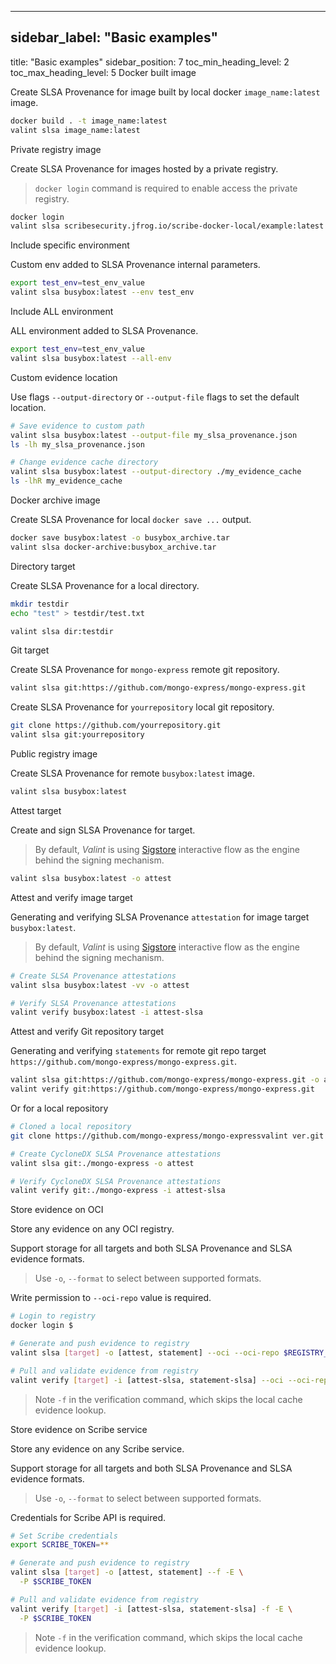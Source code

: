 
---

## sidebar_label: "Basic examples"
title: "Basic examples"
sidebar_position: 7
toc_min_heading_level: 2
toc_max_heading_level: 5
 Docker built image 

Create SLSA Provenance for image built by local docker `image_name:latest` image.

```bash
docker build . -t image_name:latest
valint slsa image_name:latest
```
 Private registry image 

Create SLSA Provenance for images hosted by a private registry.

>  `docker login` command is required to enable access the private registry. 

```bash
docker login
valint slsa scribesecurity.jfrog.io/scribe-docker-local/example:latest
```
 Include specific environment 

Custom env added to SLSA Provenance internal parameters.

```bash
export test_env=test_env_value
valint slsa busybox:latest --env test_env
```
 Include ALL environment 

ALL environment added to SLSA Provenance.

```bash
export test_env=test_env_value
valint slsa busybox:latest --all-env
```
 Custom evidence location 

Use flags `--output-directory` or `--output-file` flags to set the default location.

```bash
# Save evidence to custom path
valint slsa busybox:latest --output-file my_slsa_provenance.json
ls -lh my_slsa_provenance.json

# Change evidence cache directory 
valint slsa busybox:latest --output-directory ./my_evidence_cache
ls -lhR my_evidence_cache
```
 Docker archive image 

Create SLSA Provenance for local `docker save ...` output.

```bash
docker save busybox:latest -o busybox_archive.tar
valint slsa docker-archive:busybox_archive.tar
```
 Directory target 

Create SLSA Provenance for a local directory.

```bash
mkdir testdir
echo "test" > testdir/test.txt

valint slsa dir:testdir
```
 Git target 

Create SLSA Provenance for `mongo-express` remote git repository.

```bash
valint slsa git:https://github.com/mongo-express/mongo-express.git
```
Create SLSA Provenance for `yourrepository` local git repository.

```bash
git clone https://github.com/yourrepository.git
valint slsa git:yourrepository
```
 Public registry image 

Create SLSA Provenance for remote `busybox:latest` image.

```bash
valint slsa busybox:latest
```
 Attest target 

Create and sign SLSA Provenance for target. 


>  By default, _Valint_ is using [﻿Sigstore](https://www.sigstore.dev/) interactive flow as the engine behind the signing mechanism. 

```bash
valint slsa busybox:latest -o attest
```
 Attest and verify image target 

Generating and verifying SLSA Provenance `attestation` for image target `busybox:latest`.

>  By default, _Valint_ is using [﻿Sigstore](https://www.sigstore.dev/) interactive flow as the engine behind the signing mechanism. 

```bash
# Create SLSA Provenance attestations
valint slsa busybox:latest -vv -o attest

# Verify SLSA Provenance attestations
valint verify busybox:latest -i attest-slsa
```
 Attest and verify Git repository target 

Generating and verifying `statements` for remote git repo target `https://github.com/mongo-express/mongo-express.git`.

```bash
valint slsa git:https://github.com/mongo-express/mongo-express.git -o attest
valint verify git:https://github.com/mongo-express/mongo-express.git
```
Or for a local repository

```bash
# Cloned a local repository
git clone https://github.com/mongo-express/mongo-expressvalint ver.git

# Create CycloneDX SLSA Provenance attestations
valint slsa git:./mongo-express -o attest

# Verify CycloneDX SLSA Provenance attestations
valint verify git:./mongo-express -i attest-slsa
```
 Store evidence on OCI 

Store any evidence on any OCI registry. 

Support storage for all targets and both SLSA Provenance and SLSA evidence formats.

>  Use `-o`, `--format` to select between supported formats. 

Write permission to `--oci-repo` value is required.  

```bash
# Login to registry
docker login $

# Generate and push evidence to registry
valint slsa [target] -o [attest, statement] --oci --oci-repo $REGISTRY_URL

# Pull and validate evidence from registry
valint verify [target] -i [attest-slsa, statement-slsa] --oci --oci-repo $REGISTRY_URL -f
```
>  Note `-f` in the verification command, which skips the local cache evidence lookup. 

 Store evidence on Scribe service 

Store any evidence on any Scribe service. 

Support storage for all targets and both SLSA Provenance and SLSA evidence formats.

>  Use `-o`, `--format` to select between supported formats. 

Credentials for Scribe API is required.  

```bash
# Set Scribe credentials
export SCRIBE_TOKEN=**

# Generate and push evidence to registry
valint slsa [target] -o [attest, statement] --f -E \
  -P $SCRIBE_TOKEN

# Pull and validate evidence from registry
valint verify [target] -i [attest-slsa, statement-slsa] -f -E \
  -P $SCRIBE_TOKEN
```
>  Note `-f` in the verification command, which skips the local cache evidence lookup. 





<!--- Eraser file: https://app.eraser.io/workspace/ifENA1nEQHHMPYTMXX6p --->